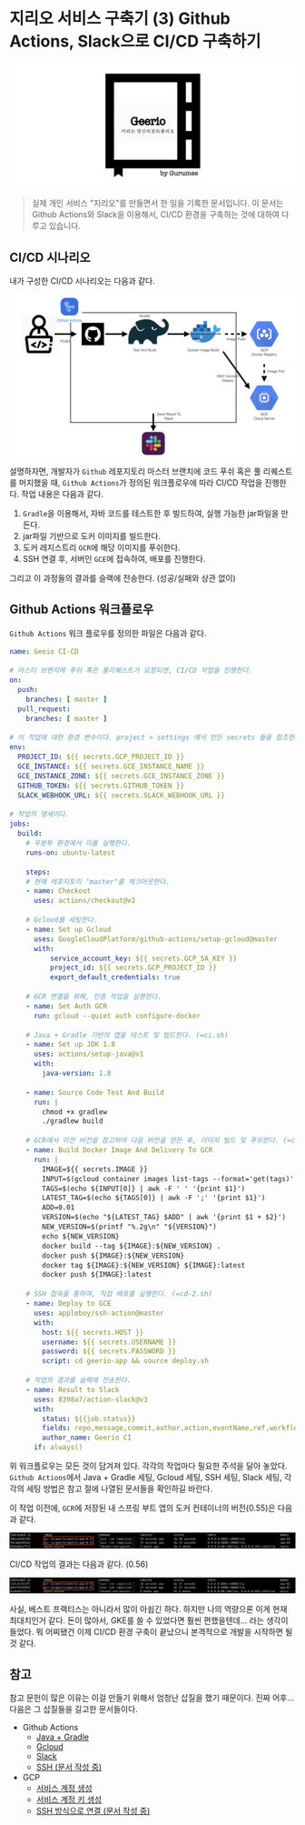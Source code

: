 # 지리오 서비스 구축기 (3) Github Actions, Slack으로 CI/CD 구축하기

![지리오 로고](../logo.png)

> 실제 개인 서비스 "지리오"를 만들면서 한 일을 기록한 문서입니다. 이 문서는 Github Actions와 Slack을 이용해서, CI/CD 환경을 구축하는 것에 대하여 다루고 있습니다.


## CI/CD 시나리오

내가 구성한 CI/CD 시나리오는 다음과 같다.

![01](./01.png)

설명하자면, 개발자가 `Github` 레포지토리 마스터 브랜치에 코드 푸쉬 혹은 풀 리퀘스트를 머지했을 때, `Github Actions`가 정의된 워크플로우에 따라 CI/CD 작업을 진행한다. 작업 내용은 다음과 같다.

1. `Gradle`을 이용해서, 자바 코드를 테스트한 후 빌드하여, 실행 가능한 jar파일을 만든다.
2. jar파일 기반으로 도커 이미지를 빌드한다. 
3. 도커 레지스트리 `GCR`에 해당 이미지를 푸쉬한다.
4. SSH 연결 후, 서버인 `GCE`에 접속하여, 배포를 진행한다. 

그리고 이 과정들의 결과를 슬랙에 전송한다. (성공/실패와 상관 없이)


## Github Actions 워크플로우

`Github Actions` 워크 플로우를 정의한 파일은 다음과 같다.

```yml
name: Geeio CI-CD

# 마스터 브랜치에 푸쉬 혹은 풀리퀘스트가 요청되면, CI/CD 작업을 진행한다.
on:
  push:
    branches: [ master ]
  pull_request:
    branches: [ master ]

# 이 작업에 대한 환경 변수이다. project > settings 에서 만든 secrets 들을 참조한다.
env:
  PROJECT_ID: ${{ secrets.GCP_PROJECT_ID }}
  GCE_INSTANCE: ${{ secrets.GCE_INSTANCE_NAME }}
  GCE_INSTANCE_ZONE: ${{ secrets.GCE_INSTANCE_ZONE }}	
  GITHUB_TOKEN: ${{ secrets.GITHUB_TOKEN }} 
  SLACK_WEBHOOK_URL: ${{ secrets.SLACK_WEBHOOK_URL }} 

# 작업의 명세이다.
jobs:
  build:
    # 우분투 환경에서 이를 실행한다.
    runs-on: ubuntu-latest

    steps:
    # 현재 레포지토리 "master"를 체크아웃한다.
    - name: Checkout
      uses: actions/checkout@v2
    
    # Gcloud를 세팅한다.
    - name: Set up Gcloud
      uses: GoogleCloudPlatform/github-actions/setup-gcloud@master
      with:
          service_account_key: ${{ secrets.GCP_SA_KEY }}
          project_id: ${{ secrets.GCP_PROJECT_ID }}
          export_default_credentials: true
    
    # GCR 연결을 위해, 인증 작업을 실행한다.
    - name: Set Auth GCR 
      run: gcloud --quiet auth configure-docker
    
    # Java + Gradle 기반의 앱을 테스트 및 빌드한다. (=ci.sh)
    - name: Set up JDK 1.8
      uses: actions/setup-java@v1
      with:
        java-version: 1.8
         
    - name: Source Code Test And Build
      run: |
        chmod +x gradlew
        ./gradlew build
    
    # GCR에서 이전 버전을 참고하여 다음 버전을 만든 후, 이미지 빌드 및 푸쉬한다. (=cd-1.sh)
    - name: Build Docker Image And Delivery To GCR
      run: |
        IMAGE=${{ secrets.IMAGE }}
        INPUT=$(gcloud container images list-tags --format='get(tags)' ${IMAGE})
        TAGS=$(echo ${INPUT[0]} | awk -F ' ' '{print $1}')
        LATEST_TAG=$(echo ${TAGS[0]} | awk -F ';' '{print $1}')
        ADD=0.01
        VERSION=$(echo "${LATEST_TAG} $ADD" | awk '{print $1 + $2}')
        NEW_VERSION=$(printf "%.2g\n" "${VERSION}")
        echo ${NEW_VERSION}
        docker build --tag ${IMAGE}:${NEW_VERSION} .
        docker push ${IMAGE}:${NEW_VERSION}
        docker tag ${IMAGE}:${NEW_VERSION} ${IMAGE}:latest
        docker push ${IMAGE}:latest
    
    # SSH 접속을 통하여, 직접 배포를 실행한다. (=cd-2.sh)
    - name: Deploy to GCE
      uses: appleboy/ssh-action@master
      with:
        host: ${{ secrets.HOST }}
        username: ${{ secrets.USERNAME }}
        password: ${{ secrets.PASSWORD }}
        script: cd geerio-app && source deploy.sh
    
    # 작업의 결과를 슬랙에 전송한다.
    - name: Result to Slack
      uses: 8398a7/action-slack@v3
      with:
        status: ${{job.status}}
        fields: repo,message,commit,author,action,eventName,ref,workflow,job,took
        author_name: Geerio CI
      if: always()
```

위 워크플로우는 모든 것이 담겨져 있다. 각각의 작업마다 필요한 주석을 달아 놓았다. `Github Actions`에서 Java + Gradle 세팅, Gcloud 세팅, SSH 세팅, Slack 세팅, 각각의 세팅 방법은 참고 절에 나열된 문서들을 확인하길 바란다.

이 작업 이전에, `GCR`에 저장된 내 스프링 부트 앱의 도커 컨테이너의 버전(0.55)은 다음과 같다.

![02](./02.png)

CI/CD 작업의 결과는 다음과 같다. (0.56)

![03](./03.png)

사실, 베스트 프랙티스는 아니라서 많이 아쉽긴 하다. 하지만 나의 역량으론 이게 현재 최대치인거 같다. 돈이 많아서, GKE를 쓸 수 있었다면 훨씬 편했을텐데... 라는 생각이 들었다. 뭐 어찌됐건 이제 CI/CD 환경 구축이 끝났으니 본격적으로 개발을 시작하면 될 것 같다.


## 참고

참고 문헌이 많은 이유는 이걸 만들기 위해서 엄청난 삽질을 했기 때문이다. 진짜 어후... 다음은 그 삽질들을 길고한 문서들이다.

- Github Actions
  - [Java + Gradle](https://gurumee92.github.io/2020/10/github-actions-%EB%8B%AC%EA%B8%B0-java-gradle/)
  - [Gcloud](https://gurumee92.github.io/2020/10/github-actions-%EB%8B%AC%EA%B8%B0-google-compute-engine/)
  - [Slack](https://gurumee92.github.io/2020/10/github-actions-%EB%8B%AC%EA%B8%B0-slack/)
  - [SSH (문서 작성 중)]()
- GCP
  - [서비스 계정 생성](https://gurumee92.github.io/2020/10/gcp-%ED%94%84%EB%A1%9C%EC%A0%9D%ED%8A%B8%EC%97%90-%EC%84%9C%EB%B9%84%EC%8A%A4-%EA%B3%84%EC%A0%95-%EC%83%9D%EC%84%B1%ED%95%98%EA%B8%B0/)
  - [서비스 계정 키 생성](https://gurumee92.github.io/2020/10/gcp-%ED%94%84%EB%A1%9C%EC%A0%9D%ED%8A%B8%EC%97%90-service-account-key-%EC%83%9D%EC%84%B1%ED%95%98%EA%B8%B0/)
  - [SSH 방식으로 연결 (문서 작성 중)]()
